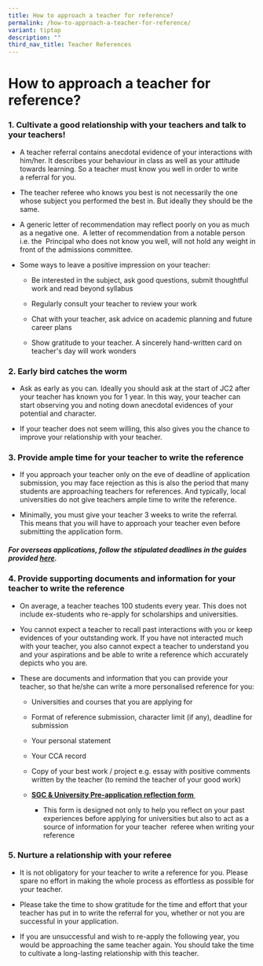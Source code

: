 ```yaml
---
title: How to approach a teacher for reference?
permalink: /how-to-approach-a-teacher-for-reference/
variant: tiptap
description: ""
third_nav_title: Teacher References
---
```

<h1>How to approach a teacher for reference?</h1>
<h3>1. Cultivate a good relationship with your teachers and talk to your teachers!</h3>
<ul>
<li>
<p>A teacher referral contains anecdotal evidence of your interactions with
him/her. It describes your behaviour in class as well as your attitude
towards learning. So a teacher must know you well in order to write a&nbsp;referral
for you.&nbsp;</p>
</li>
<li>
<p>The teacher referee who&nbsp;knows you best is not necessarily the one
whose subject you performed the best in. But ideally they should be the
same.</p>
</li>
<li>
<p>A generic letter of recommendation may reflect poorly on&nbsp;you as much
as a negative one.&nbsp; A letter of recommendation from a notable person
i.e. the&nbsp; Principal who does not know you well,&nbsp;will not hold
any weight in front of the admissions committee.</p>
</li>
<li>
<p>Some ways to leave a positive impression on&nbsp;your teacher:</p>
<ul>
<li>
<p>Be interested in the subject, ask good questions, submit thoughtful work
and read&nbsp;beyond syllabus</p>
</li>
<li>
<p>Regularly consult your teacher to review your work</p>
</li>
<li>
<p>Chat with your teacher, ask advice on academic planning and future career
plans</p>
</li>
<li>
<p>Show&nbsp;gratitude to your teacher. A sincerely hand-written&nbsp;card
on teacher's day will work wonders</p>
</li>
</ul>
</li>
</ul>
<h3>2. Early bird catches the worm</h3>
<ul>
<li>
<p>Ask as early as you can. Ideally you should ask at the start of JC2 after
your teacher has known you for 1 year. In this way, your teacher can start
observing you and noting down anecdotal evidences of your potential and
character.&nbsp;</p>
</li>
<li>
<p>If your teacher does not seem willing, this also gives you the chance
to improve your relationship with your teacher.</p>
</li>
</ul>
<h3>3. Provide ample time for your teacher to write the reference</h3>
<ul>
<li>
<p>If you approach your teacher only on the eve of deadline of application
submission, you may face rejection as this is also the period that many
students are approaching teachers for references. And typically, local
universities do not give teachers ample time to write the reference.</p>
</li>
<li>
<p>Minimally, you must give your teacher&nbsp;3 weeks to write the referral.
This&nbsp;means&nbsp;that you will have to approach your teacher even before
submitting the application form.</p>
</li>
</ul>
<h5>For overseas applications, follow the stipulated deadlines in the guides provided <a href="https://www.nyjcecg.com/overseas-education" class="wixui-rich-text__text" rel="noopener noreferrer nofollow" target="_self">here</a>.</h5>
<h3>4. Provide supporting documents and information for your teacher to write the reference</h3>
<ul>
<li>
<p>On average, a&nbsp;teacher teaches 100 students every year. This does
not include ex-students who re-apply for scholarships and universities.</p>
</li>
<li>
<p>You cannot expect a teacher to recall past interactions with you or keep
evidences of your outstanding work. If you have not interacted much with
your teacher, you also cannot expect a teacher to understand you and your
aspirations and be able to write a reference which accurately depicts who
you are.</p>
</li>
<li>
<p>These are documents and information that you can provide your teacher,
so that he/she can write a more personalised reference for you:</p>
<ul>
<li>
<p>Universities and courses that you are applying for​</p>
</li>
<li>
<p>Format of reference submission, character limit (if any), deadline for
submission</p>
</li>
<li>
<p>Your personal statement&nbsp;</p>
</li>
<li>
<p>Your CCA record</p>
</li>
<li>
<p>Copy of your best work / project e.g. essay with positive comments written
by the teacher (to remind the teacher of your good work)</p>
</li>
<li>
<p><strong><a href="https://www.nyjcecg.com/personal-statement-writing" class="wixui-rich-text__text" rel="noopener noreferrer nofollow" target="_self"><u>SGC &amp; University Pre-application reflection form&nbsp;</u></a></strong>
</p>
<ul>
<li>
<p>This​ form is designed not only to help you reflect on your past experiences
before applying for universities but also to&nbsp;act as a source of information
for your teacher&nbsp; referee when writing your reference</p>
</li>
</ul>
</li>
</ul>
</li>
</ul>
<h3>5. Nurture a relationship with your referee</h3>
<ul>
<li>
<p>It is not obligatory for your teacher to write a reference for you. Please
spare no effort in making the whole process as effortless as possible for
your teacher.&nbsp;</p>
</li>
<li>
<p>Please take the time to show gratitude for the time and effort that your
teacher has put in to write the referral for you, whether or not you are
successful in your application.</p>
</li>
<li>
<p>If you are unsuccessful and wish to re-apply the following year, you would
be approaching the same teacher again. You should take the time to cultivate
a long-lasting relationship with this teacher.&nbsp;&nbsp;</p>
</li>
</ul>
<p></p>